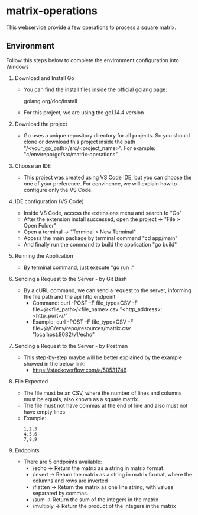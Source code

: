 # matrix-operations
This webservice provide a few operations to process a square matrix.

## Environment

Follow this steps below to complete the environment configuration into Windows

1. Download and Install Go
    - You can find the install files inside the official golang page:

        golang.org/doc/install

    - For this project, we are using the go1.14.4 version

2. Download the project
    - Go uses a unique repository directory for all projects. So you should clone or download this project inside the path "/<your_go_path>/src/<project_name>". For example: "c/env/repo/go/src/matrix-operations"

3. Choose an IDE
    - This project was created using VS Code IDE, but you can choose the one of your preference. For convinence, we will explain how to configure only the VS Code.

4. IDE configuration (VS Code)
    - Inside VS Code, access the extensions menu and search fo "Go"
    - After the extension install successed, open the project -> "File > Open Folder"
    - Open a terminal -> "Terminal > New Terminal"
    - Access the main package by terminal command "cd app/main"
    - And finally run the command to build the application "go build"

5. Running the Application
    - By terminal command, just execute "go run ."

6. Sending a Request to the Server - by Git Bash
    - By a cURL command, we can send a request to the server, informing the file path and the api http endpoint
        - Command: curl -POST -F file_type=CSV -F file=@<file_path>/<file_name>.csv "<http_address>:<http_port>/<version>/<endpoint>"
        - Example: curl -POST -F file_type=CSV -F file=@/C/env/repo/resources/matrix.csv "localhost:8082/v1/echo" 

7. Sending a Request to the Server - by Postman
    - This step-by-step maybe will be better explained by the example showed in the below link:
        - https://stackoverflow.com/a/50531746

8. File Expected
    - The file must be an CSV, where the number of lines and columns must be equals, also known as a square matrix.
    - The file must not have commas at the end of line and also must not have empty lines
    - Example:
        ```
        1,2,3
        4,5,6
        7,8,9
        ```

9. Endpoints
    - There are 5 endpoints available:
        - /echo -> Return the matrix as a string in matrix format.
        - /invert -> Return the matrix as a string in matrix format, where the columns and rows are inverted
        - /flatten -> Return the matrix as one line string, with values separated by commas.
        - /sum -> Return the sum of the integers in the matrix
        - /multiply -> Return the product of the integers in the matrix
